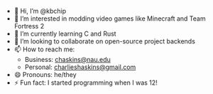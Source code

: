 - 👋 Hi, I’m @kbchip
- 👀 I’m interested in modding video games like Minecraft and Team Fortress 2
- 🌱 I’m currently learning C and Rust
- 💞️ I’m looking to collaborate on open-source project backends
- 📫 How to reach me:
  - Business: chaskins@nau.edu
  - Personal: charlieshaskins@gmail.com 
- 😄 Pronouns: he/they
- ⚡ Fun fact: I started programming when I was 12!

